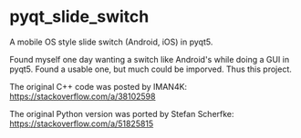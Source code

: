 # pyqt_slide_switch
A mobile OS style slide switch (Android, iOS) in pyqt5.

Found myself one day wanting a switch like Android's while doing a GUI in pyqt5. Found a usable one, but much could be imporved. Thus this project.

The original C++ code was posted by IMAN4K:
https://stackoverflow.com/a/38102598

The original Python version was ported by Stefan Scherfke:
https://stackoverflow.com/a/51825815
